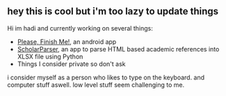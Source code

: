 ## hey this is cool but i'm too lazy to update things

Hi im hadi and currently working on several things:

- [Please, Finish Me!](https://github.com/idahdam/PleaseFinishMe-Repo), an android app
- [ScholarParser](https://github.com/idahdam/ScholarParser-1.0), an app to parse HTML based academic references into XLSX file using Python
- Things I consider private so don't ask


i consider myself as a person who likes to type on the keyboard. and computer stuff aswell. low level stuff seem challenging to me. 

<!--
**idahdam/idahdam** is a ✨ _special_ ✨ repository because its `README.md` (this file) appears on your GitHub profile.

Here are some ideas to get you started:

- 🔭 I’m currently working on ...
- 🌱 I’m currently learning ...
- 👯 I’m looking to collaborate on ...
- 🤔 I’m looking for help with ...
- 💬 Ask me about ...
- 📫 How to reach me: ...
- 😄 Pronouns: ...
- ⚡ Fun fact: ...
-->
